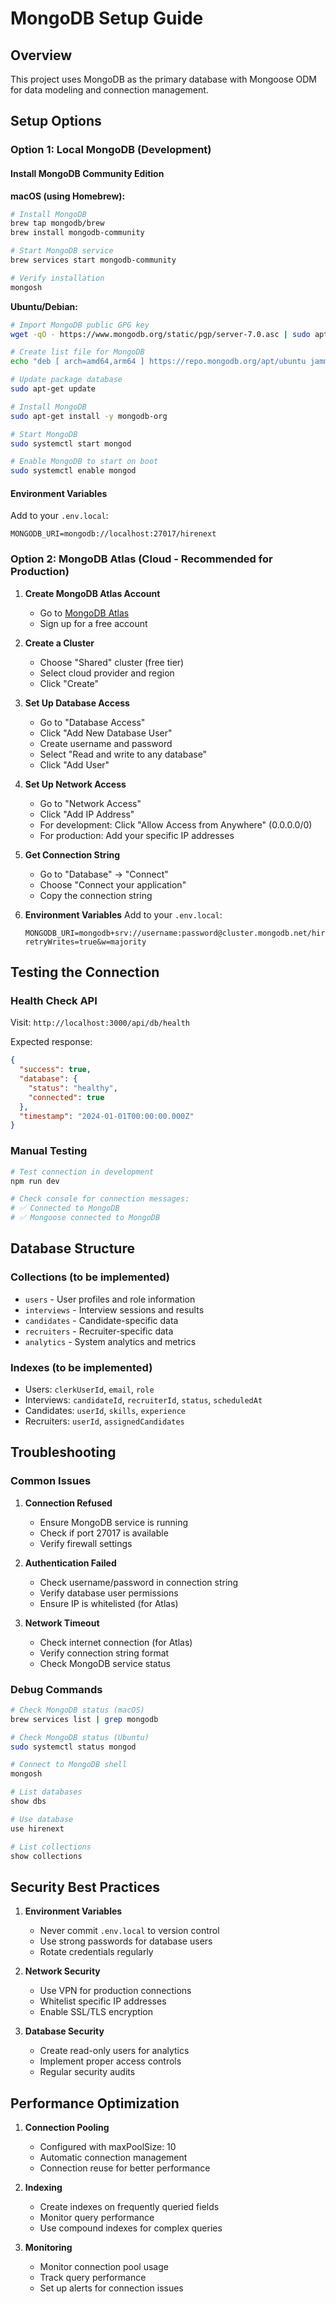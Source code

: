 # MongoDB Setup Guide

## Overview
This project uses MongoDB as the primary database with Mongoose ODM for data modeling and connection management.

## Setup Options

### Option 1: Local MongoDB (Development)

#### Install MongoDB Community Edition

**macOS (using Homebrew):**
```bash
# Install MongoDB
brew tap mongodb/brew
brew install mongodb-community

# Start MongoDB service
brew services start mongodb-community

# Verify installation
mongosh
```

**Ubuntu/Debian:**
```bash
# Import MongoDB public GPG key
wget -qO - https://www.mongodb.org/static/pgp/server-7.0.asc | sudo apt-key add -

# Create list file for MongoDB
echo "deb [ arch=amd64,arm64 ] https://repo.mongodb.org/apt/ubuntu jammy/mongodb-org/7.0 multiverse" | sudo tee /etc/apt/sources.list.d/mongodb-org-7.0.list

# Update package database
sudo apt-get update

# Install MongoDB
sudo apt-get install -y mongodb-org

# Start MongoDB
sudo systemctl start mongod

# Enable MongoDB to start on boot
sudo systemctl enable mongod
```

#### Environment Variables
Add to your `.env.local`:
```env
MONGODB_URI=mongodb://localhost:27017/hirenext
```

### Option 2: MongoDB Atlas (Cloud - Recommended for Production)

1. **Create MongoDB Atlas Account**
   - Go to [MongoDB Atlas](https://www.mongodb.com/atlas)
   - Sign up for a free account

2. **Create a Cluster**
   - Choose "Shared" cluster (free tier)
   - Select cloud provider and region
   - Click "Create"

3. **Set Up Database Access**
   - Go to "Database Access"
   - Click "Add New Database User"
   - Create username and password
   - Select "Read and write to any database"
   - Click "Add User"

4. **Set Up Network Access**
   - Go to "Network Access"
   - Click "Add IP Address"
   - For development: Click "Allow Access from Anywhere" (0.0.0.0/0)
   - For production: Add your specific IP addresses

5. **Get Connection String**
   - Go to "Database" → "Connect"
   - Choose "Connect your application"
   - Copy the connection string

6. **Environment Variables**
   Add to your `.env.local`:
   ```env
   MONGODB_URI=mongodb+srv://username:password@cluster.mongodb.net/hirenext?retryWrites=true&w=majority
   ```

## Testing the Connection

### Health Check API
Visit: `http://localhost:3000/api/db/health`

Expected response:
```json
{
  "success": true,
  "database": {
    "status": "healthy",
    "connected": true
  },
  "timestamp": "2024-01-01T00:00:00.000Z"
}
```

### Manual Testing
```bash
# Test connection in development
npm run dev

# Check console for connection messages:
# ✅ Connected to MongoDB
# ✅ Mongoose connected to MongoDB
```

## Database Structure

### Collections (to be implemented)
- `users` - User profiles and role information
- `interviews` - Interview sessions and results
- `candidates` - Candidate-specific data
- `recruiters` - Recruiter-specific data
- `analytics` - System analytics and metrics

### Indexes (to be implemented)
- Users: `clerkUserId`, `email`, `role`
- Interviews: `candidateId`, `recruiterId`, `status`, `scheduledAt`
- Candidates: `userId`, `skills`, `experience`
- Recruiters: `userId`, `assignedCandidates`

## Troubleshooting

### Common Issues

1. **Connection Refused**
   - Ensure MongoDB service is running
   - Check if port 27017 is available
   - Verify firewall settings

2. **Authentication Failed**
   - Check username/password in connection string
   - Verify database user permissions
   - Ensure IP is whitelisted (for Atlas)

3. **Network Timeout**
   - Check internet connection (for Atlas)
   - Verify connection string format
   - Check MongoDB service status

### Debug Commands

```bash
# Check MongoDB status (macOS)
brew services list | grep mongodb

# Check MongoDB status (Ubuntu)
sudo systemctl status mongod

# Connect to MongoDB shell
mongosh

# List databases
show dbs

# Use database
use hirenext

# List collections
show collections
```

## Security Best Practices

1. **Environment Variables**
   - Never commit `.env.local` to version control
   - Use strong passwords for database users
   - Rotate credentials regularly

2. **Network Security**
   - Use VPN for production connections
   - Whitelist specific IP addresses
   - Enable SSL/TLS encryption

3. **Database Security**
   - Create read-only users for analytics
   - Implement proper access controls
   - Regular security audits

## Performance Optimization

1. **Connection Pooling**
   - Configured with maxPoolSize: 10
   - Automatic connection management
   - Connection reuse for better performance

2. **Indexing**
   - Create indexes on frequently queried fields
   - Monitor query performance
   - Use compound indexes for complex queries

3. **Monitoring**
   - Monitor connection pool usage
   - Track query performance
   - Set up alerts for connection issues
